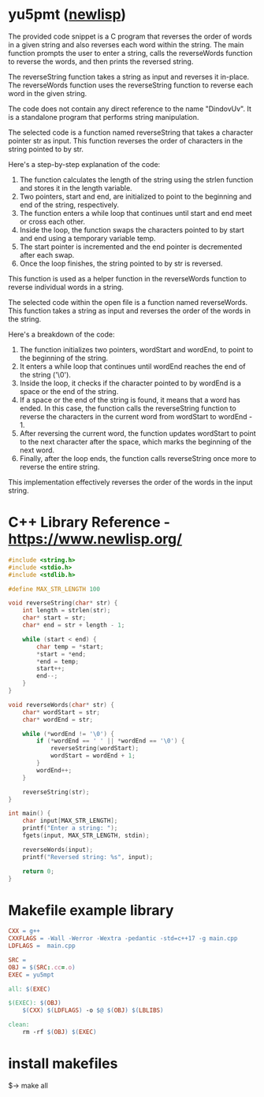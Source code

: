 # yu5pmt ([newlisp](https://www.newlisp.org/))

The provided code snippet is a C program that reverses the order of words in a given string and also reverses each word within the string. The main function prompts the user to enter a string, calls the reverseWords function to reverse the words, and then prints the reversed string.

The reverseString function takes a string as input and reverses it in-place. The reverseWords function uses the reverseString function to reverse each word in the given string.

The code does not contain any direct reference to the name "DindovUv". It is a standalone program that performs string manipulation.

The selected code is a function named reverseString that takes a character pointer str as input. This function reverses the order of characters in the string pointed to by str.

Here's a step-by-step explanation of the code:

1. The function calculates the length of the string using the strlen function and stores it in the length variable.
2. Two pointers, start and end, are initialized to point to the beginning and end of the string, respectively.
3. The function enters a while loop that continues until start and end meet or cross each other.
4. Inside the loop, the function swaps the characters pointed to by start and end using a temporary variable temp.
5. The start pointer is incremented and the end pointer is decremented after each swap.
6. Once the loop finishes, the string pointed to by str is reversed.


This function is used as a helper function in the reverseWords function to reverse individual words in a string.

The selected code within the open file is a function named reverseWords. This function takes a string as input and reverses the order of the words in the string.

Here's a breakdown of the code:

1. The function initializes two pointers, wordStart and wordEnd, to point to the beginning of the string.
2. It enters a while loop that continues until wordEnd reaches the end of the string ('\0').
3. Inside the loop, it checks if the character pointed to by wordEnd is a space or the end of the string.
4. If a space or the end of the string is found, it means that a word has ended. In this case, the function calls the reverseString function to reverse the characters in the current word from wordStart to wordEnd - 1.
5. After reversing the current word, the function updates wordStart to point to the next character after the space, which marks the beginning of the next word.
6. Finally, after the loop ends, the function calls reverseString once more to reverse the entire string.


This implementation effectively reverses the order of the words in the input string.

# C++ Library Reference - https://www.newlisp.org/ 
```c++
#include <string.h>
#include <stdio.h>
#include <stdlib.h>

#define MAX_STR_LENGTH 100

void reverseString(char* str) {
    int length = strlen(str);
    char* start = str;
    char* end = str + length - 1;

    while (start < end) {
        char temp = *start;
        *start = *end;
        *end = temp;
        start++;
        end--;
    }
}

void reverseWords(char* str) {
    char* wordStart = str;
    char* wordEnd = str;

    while (*wordEnd != '\0') {
        if (*wordEnd == ' ' || *wordEnd == '\0') {
            reverseString(wordStart);
            wordStart = wordEnd + 1;
        }
        wordEnd++;
    }

    reverseString(str);
}

int main() {
    char input[MAX_STR_LENGTH];
    printf("Enter a string: ");
    fgets(input, MAX_STR_LENGTH, stdin);

    reverseWords(input);
    printf("Reversed string: %s", input);

    return 0;
}
```
# Makefile example library
```makefile
CXX = g++
CXXFLAGS = -Wall -Werror -Wextra -pedantic -std=c++17 -g main.cpp
LDFLAGS =  main.cpp

SRC = 
OBJ = $(SRC:.cc=.o)
EXEC = yu5mpt

all: $(EXEC)

$(EXEC): $(OBJ)
	$(CXX) $(LDFLAGS) -o $@ $(OBJ) $(LBLIBS)

clean:
	rm -rf $(OBJ) $(EXEC)
```
# install makefiles
$-> make all 
   
